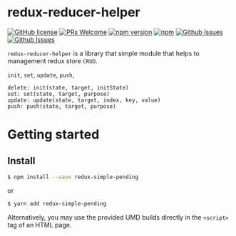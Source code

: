 # redux-reducer-helper

[![GitHub license](https://img.shields.io/badge/license-MIT-blue.svg)](https://github.com/Dev-JeromeBaek/redux-reducer-helper/blob/master/LICENSE)
[![PRs Welcome](https://img.shields.io/badge/PRs-welcome-brightgreen.svg)](https://github.com/Dev-JeromeBaek/redux-reducer-helper/pulls)
[![npm version](https://img.shields.io/npm/v/redux-reducer-helper.svg?style=flat)](https://www.npmjs.com/package/redux-reducer-helper)
[![npm](https://img.shields.io/github/downloads/Dev-JeromeBaek/redux-reducer-helper/total.svg?color=green)](https://www.npmjs.com/package/redux-reducer-helper)
[![Github Issues](https://img.shields.io/github/issues-pr/Dev-JeromeBaek/redux-reducer-helper.svg?color=blueviolet)](https://github.com/Dev-JeromeBaek/redux-reducer-helper/pulls)
[![Github Issues](https://img.shields.io/github/issues/Dev-JeromeBaek/redux-reducer-helper.svg?color=yellow)](https://github.com/Dev-JeromeBaek/redux-reducer-helper/issues)


`redux-reducer-helper` is a library that simple module that helps to management redux store `CRUD`.

`init`, `set`, `update`, `push`,

```
delete: init(state, target, initState)
set: set(state, target, purpose)
update: update(state, target, index, key, value)
push: push(state, target, purpose)
```

# Getting started

## Install

```sh
$ npm install --save redux-simple-pending
```
or

```sh
$ yarn add redux-simple-pending
```
Alternatively, you may use the provided UMD builds directly in the `<script>` tag of an HTML page.

